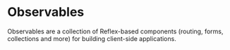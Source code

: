 # Observables
Observables are a collection of Reflex-based components (routing, forms, collections and more) for building client-side applications.
